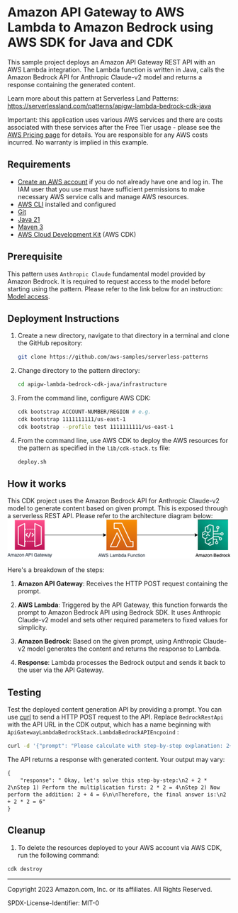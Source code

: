 # Amazon API Gateway to AWS Lambda to Amazon Bedrock using AWS SDK for Java and CDK

This sample project deploys an Amazon API Gateway REST API with an AWS Lambda integration. The Lambda function is written in Java, calls the Amazon Bedrock API for Anthropic Claude-v2 model and returns a response containing the generated content.

Learn more about this pattern at Serverless Land Patterns: https://serverlessland.com/patterns/apigw-lambda-bedrock-cdk-java

Important: this application uses various AWS services and there are costs associated with these services after the Free Tier usage - please see the [AWS Pricing page](https://aws.amazon.com/pricing/) for details. You are responsible for any AWS costs incurred. No warranty is implied in this example.

## Requirements

- [Create an AWS account](https://portal.aws.amazon.com/gp/aws/developer/registration/index.html) if you do not already have one and log in. The IAM user that you use must have sufficient permissions to make necessary AWS service calls and manage AWS resources.
- [AWS CLI](https://docs.aws.amazon.com/cli/latest/userguide/install-cliv2.html) installed and configured
- [Git](https://git-scm.com/book/en/v2/Getting-Started-Installing-Git)
- [Java 21](https://docs.aws.amazon.com/corretto/latest/corretto-21-ug/downloads-list.html) 
- [Maven 3](https://maven.apache.org/)
- [AWS Cloud Development Kit](https://docs.aws.amazon.com/cdk/latest/guide/cli.html) (AWS CDK)


## Prerequisite
This pattern uses `Anthropic Claude` fundamental model provided by Amazon Bedrock. It is required to request access to the model before starting using the pattern. Please refer to the link below for an instruction:
[Model access](https://docs.aws.amazon.com/bedrock/latest/userguide/model-access.html).

## Deployment Instructions

1. Create a new directory, navigate to that directory in a terminal and clone the GitHub repository:
   ```bash
   git clone https://github.com/aws-samples/serverless-patterns
   ```
2. Change directory to the pattern directory:
   ```bash
   cd apigw-lambda-bedrock-cdk-java/infrastructure
   ```

3. From the command line, configure AWS CDK:
   ```bash
   cdk bootstrap ACCOUNT-NUMBER/REGION # e.g.
   cdk bootstrap 1111111111/us-east-1
   cdk bootstrap --profile test 1111111111/us-east-1
   ```
4. From the command line, use AWS CDK to deploy the AWS resources for the pattern as specified in the `lib/cdk-stack.ts` file:
   ```bash
   deploy.sh
   ```

## How it works

This CDK project uses the Amazon Bedrock API for Anthropic Claude-v2 model to generate content based on given prompt. This is exposed through a serverless REST API. Please refer to the architecture diagram below:
![End to End Architecture](images/architecture.png)


Here's a breakdown of the steps:

1. **Amazon API Gateway**: Receives the HTTP POST request containing the prompt.

2. **AWS Lambda**: Triggered by the API Gateway, this function forwards the prompt to Amazon Bedrock API using Bedrock SDK. It uses Anthropic Claude-v2 model and sets other required parameters to fixed values for simplicity.

3. **Amazon Bedrock**: Based on the given prompt, using Anthropic Claude-v2 model generates the content and returns the response to Lambda.

4. **Response**: Lambda processes the Bedrock output and sends it back to the user via the API Gateway.

## Testing

Test the deployed content generation API by providing a prompt. You can use [curl](https://curl.se/) to send a HTTP POST request to the API. Replace `BedrockRestApi` with the API URL in the CDK output, which has a name beginning with `ApiGatewayLambdaBedrockStack.LambdaBedrockAPIEncpoind` :

```bash
curl -d '{"prompt": "Please calculate with step-by-step explanation: 2+2*2"}' -H 'Content-Type: application/json'  <BedrockRestApi>
```

The API returns a response with generated content. Your output may vary:

```
{
	"response": " Okay, let's solve this step-by-step:\n2 + 2 * 2\nStep 1) Perform the multiplication first: 2 * 2 = 4\nStep 2) Now perform the addition: 2 + 4 = 6\n\nTherefore, the final answer is:\n2 + 2 * 2 = 6"
}
```


## Cleanup

1. To delete the resources deployed to your AWS account via AWS CDK, run the following command:

```bash
cdk destroy
```


---

Copyright 2023 Amazon.com, Inc. or its affiliates. All Rights Reserved.

SPDX-License-Identifier: MIT-0
